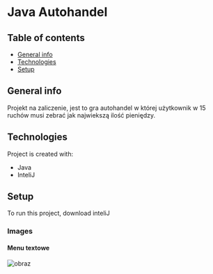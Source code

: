 # Java Autohandel

## Table of contents
* [General info](#general-info)
* [Technologies](#technologies)
* [Setup](#setup)

## General info
Projekt na zaliczenie, jest to gra autohandel w której użytkownik w 15 ruchów musi zebrać jak najwiekszą ilość pieniędzy.
	
## Technologies
Project is created with:
* Java
* InteliJ

	
## Setup
To run this project, download inteliJ
### Images
#### Menu textowe 
![obraz](https://user-images.githubusercontent.com/60784415/160837015-586b8bd1-b23b-4648-8795-c3939c4c966c.png)
